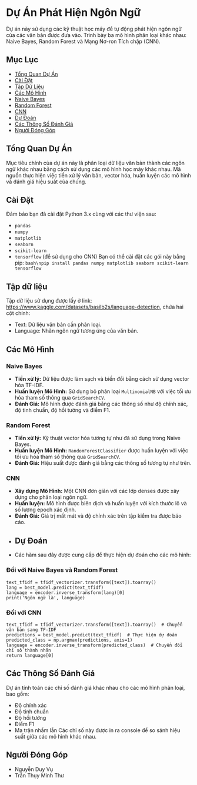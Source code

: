 # Dự Án Phát Hiện Ngôn Ngữ
Dự án này sử dụng các kỹ thuật học máy để tự động phát hiện ngôn ngữ của các văn bản được đưa vào. Trình bày ba mô hình phân loại khác nhau: Naive Bayes, Random Forest và Mạng Nơ-ron Tích chập (CNN).
## Mục Lục
- [Tổng Quan Dự Án](#tổng-quan-dự-án)
- [Cài Đặt](#cài-đặt)
- [Tập Dữ Liệu](#tập-dữ-liệu)
- [Các Mô Hình](#các-mô-hình)
- [Naive Bayes](#naive-bayes)
- [Random Forest](#random-forest)
- [CNN](#cnn)
- [Dự Đoán](#dự-đoán)
- [Các Thông Số Đánh Giá](#các-thông-số-đánh-giá)
- [Người Đóng Góp](#người-đóng-góp)
## Tổng Quan Dự Án
Mục tiêu chính của dự án này là phân loại dữ liệu văn bản thành các ngôn ngữ khác nhau bằng cách sử dụng các mô hình học máy khác nhau. Mã nguồn thực hiện việc tiền xử lý văn bản, vector hóa, huấn luyện các mô hình và đánh giá hiệu suất của chúng.
## Cài Đặt
Đảm bảo bạn đã cài đặt Python 3.x cùng với các thư viện sau:
- `pandas`
- `numpy`
- `matplotlib`
- `seaborn`
- `scikit-learn`
- `tensorflow` (để sử dụng cho CNN)
Bạn có thể cài đặt các gói này bằng pip:
```bash\npip install pandas numpy matplotlib seaborn scikit-learn tensorflow```
## Tập dữ liệu
Tập dữ liệu sử dụng được lấy ở link: https://www.kaggle.com/datasets/basilb2s/language-detection, chứa hai cột chính:
- Text: Dữ liệu văn bản cần phân loại.
- Language: Nhãn ngôn ngữ tương ứng của văn bản.
## Các Mô Hình
### Naive Bayes
- **Tiền xử lý:** Dữ liệu được làm sạch và biến đổi bằng cách sử dụng vector hóa TF-IDF.
- **Huấn luyện Mô Hình:** Sử dụng bộ phân loại `MultinomialNB` với việc tối ưu hóa tham số thông qua `GridSearchCV`.
- **Đánh Giá:** Mô hình được đánh giá bằng các thông số như độ chính xác, độ tinh chuẩn, độ hồi tưởng và điểm F1.
### Random Forest
- **Tiền xử lý:** Kỹ thuật vector hóa tương tự như đã sử dụng trong Naive Bayes.
- **Huấn luyện Mô Hình:** `RandomForestClassifier` được huấn luyện với việc tối ưu hóa tham số thông qua `GridSearchCV`.
- **Đánh Giá:** Hiệu suất được đánh giá bằng các thông số tương tự như trên.
### CNN
- **Xây dựng Mô Hình:** Một CNN đơn giản với các lớp denses được xây dựng cho phân loại ngôn ngữ.
- **Huấn luyện:** Mô hình được biên dịch và huấn luyện với kích thước lô và số lượng epoch xác định.
- **Đánh Giá:** Giá trị mất mát và độ chính xác trên tập kiểm tra được báo cáo.
- ## Dự Đoán
- Các hàm sau đây được cung cấp để thực hiện dự đoán cho các mô hình:
### Đối với Naive Bayes và Random Forest
```python\ndef predict(text):  
text_tfidf = tfidf_vectorizer.transform([text]).toarray()  
lang = best_model.predict(text_tfidf)  
language = encoder.inverse_transform(lang)[0]  
print('Ngôn ngữ là', language)  
```
### Đối với CNN
```python\ndef predict(text):  
text_tfidf = tfidf_vectorizer.transform([text]).toarray()  # Chuyển văn bản sang TF-IDF  
predictions = best_model.predict(text_tfidf)  # Thực hiện dự đoán  
predicted_class = np.argmax(predictions, axis=1)  
language = encoder.inverse_transform(predicted_class)  # Chuyển đổi chỉ số thành nhãn  
return language[0]  
```
## Các Thông Số Đánh Giá
Dự án tính toán các chỉ số đánh giá khác nhau cho các mô hình phân loại, bao gồm:
- Độ chính xác
- Độ tinh chuẩn
- Độ hồi tưởng
- Điểm F1
- Ma trận nhầm lẫn
Các chỉ số này được in ra console để so sánh hiệu suất giữa các mô hình khác nhau.
## Người Đóng Góp
- Nguyễn Duy Vụ
- Trần Thụy Minh Thư
